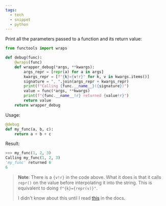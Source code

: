 ```yaml
---
tags:
  - tech
  - snippet
  - python
---
```

Print all the parameters passed to a function and its return value:

```python
from functools import wraps

def debug(func):
    @wraps(func)
    def wrapper_debug(*args, **kwargs):
        args_repr = [repr(a) for a in args]
        kwargs_repr = [f"{k}={v!r}" for k, v in kwargs.items()]
        signature = ", ".join(args_repr + kwargs_repr)
        print(f"Calling {func.__name__}({signature})")
        value = func(*args, **kwargs)
        print(f"{func.__name__!r} returned {value!r}")
        return value
    return wrapper_debug
```

Usage:

```python
@debug
def my_func(a, b, c):
    return a + b + c
```

Result:

```python
>>> my_func(1, 2, 3)
Calling my_func(1, 2, 3)
'my_func' returned 6
6
```

> **Note**: There is a `{v!r}` in the code above.
> What it does is that it calls `repr()` on the value before interpolating it into the string.
> This is equivalent to doing `f"{k}={repr(v)}"`.
> 
> I didn't know about this until I read [this](https://docs.python.org/3/reference/lexical_analysis.html#f-strings) in the docs.